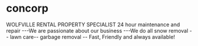 # concorp
WOLFVILLE RENTAL PROPERTY SPECIALIST
24 hour maintenance and repair ---We are passionate about our business ---We do all snow removal -- lawn care--  garbage removal -- Fast, Friendly and always available!
